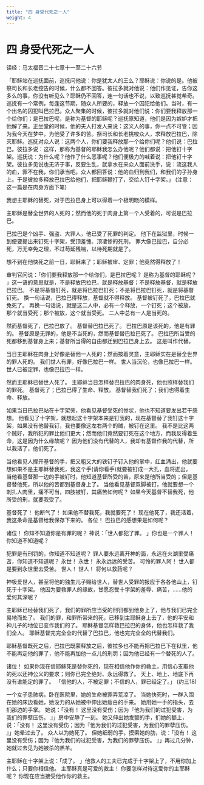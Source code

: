 ```yaml
---
title: "四 身受代死之一人"
weight: 4
---
```


# 四 身受代死之一人


读经：马太福音二十七章十一至二十六节

「耶稣站在巡抚面前，巡抚问他说：你是犹太人的王么？耶稣说：你说的是。他被祭司长和长老控告的时候，什么都不回答。彼拉多就对他说：他们作见证，告你这多么的事，你没有听见么？耶稣仍不回答，连一句话也不说，以致巡抚甚觉希奇。巡抚有一个常例，每逢这节期，随众人所要的，释放一个囚犯给他们。当时，有一个出名的囚犯叫巴拉巴。众人聚集的时候，彼拉多就对他们说：你们要我释放那一个给你们；是巴拉巴呢，是称为基督的耶稣呢？巡抚原知道，他们是因为嫉妒才把他解了来。正坐堂的时候，他的夫人打发人来说：这义人的事，你一点不可管；因为我今天在梦中，为他受了许多的苦。祭司长和长老挑唆众人，求释放巴拉巴，除灭耶稣。巡抚对众人说：这两个人，你们要我释放那一个给你们呢？他们说：巴拉巴。彼拉多说：这样，那称为基督的耶稣我怎么办他呢？他们都说：把他钉十字架。巡抚说：为什么呢？他作了什么恶事呢？他们便极力的喊着说：把他钉十字架。彼拉多见说也无济于事，反要生乱，就拿水在来众人面前洗手，说：流这我人的血，罪不在我，你们承当吧。众人都回答说：他的血归到我们，和我们的子孙身上。于是彼拉多释放巴拉巴给他们，把耶稣鞭打了，交给人钉十字架。」
(注意：这一篇是在肉身方面下笔)

我想主耶稣的替死，对于巴拉巴身上可以得着一个极明晓的模样。

主耶稣是替全世界的人死的；然而他的死于肉身上第一个人受着的，可说是巴拉巴。

巴拉巴是个凶手、强盗、大罪人，他已受了死罪的判定。
他下在监狱里，时候一到便要提出来钉死十字架，受顶羞愧、顶凄惨的死刑。
罪大像巴拉巴，自分必死，万无幸免之理，不过苟延残喘，以待死期就是了。

想不到在他快死之前一日，耶稣来了；耶稣被审、定罪；他竟然得释放了！

审判官问说：「你们要我释放那一个给你们，是巴拉巴呢？
是称为基督的耶稣呢？
」这一语的意思就是，不是释放巴拉巴，就是释放基督；不是释放基督，就是释放巴拉巴。
不是将基督钉死，就是将巴拉巴钉死；不是将巴拉巴钉死，就是将基督钉死。
换一句话说，巴拉巴得释放，基督就不得释放。
基督被钉死了，巴拉巴就免死了。
再换一句话说，就是这二人中，必有一个释放，一个钉死；这个被放，那个就当受死；那个被放，这个就当受死。
二人中总有一人是当死的。

然而基督死了，巴拉巴放了。
基督替巴拉巴死了。
巴拉巴原是该死的，他是有罪的。
基督原是无罪的，他是不当死的，然而基督替巴拉巴死了。
巴拉巴所当受的死都移到基督身上来；基督所当得的自由都迁到巴拉巴身上去。
这是叫作代替。

当日主耶稣在肉身上好像是替他一人死的；然而按着灵意，主耶稣实在是替全世界的罪人死的。
我们世人有罪，好像巴拉巴一样。
世人当沉伦，也像巴拉巴一样。
世人已被定罪，也像巴拉巴一样。

然而主耶稣已替世人死了。
主耶稣当日怎样替巴拉巴的肉身死，他也照样替我们的罪死。
基督死了；巴拉巴得了生命、释放。
基督替我们死了；我们也得着生命、释放。

如果当日巴拉巴站在十字架旁，他看见基督受死的惨状，他也不知道要发出若干感想。
他看见了十字架，就想起这十字架本来是钉我的，现在基督替了我钉这十字架，如果没有他替我钉，我也要像这左右两个的贼，被钉在这里。
我不是比这两个贼好，我所犯的罪比他们更大；然而他们竟然要钉死在这个地方，而我反得着生命，这是因为什么缘故呢？
因为他们没有代替的人，我却有基督作我的代替，所以我活了，他们死了。

当他看见人撑开基督的手，把又粗又大的铁钉子钉入他的掌中，红血涌出，他就要想如果不是主耶稣替我死，我这个手(请你看手)就要被钉成一大孔，血将迸出。
当他看基督那一边的手被钉时，他知道基督所受的苦，原来是他所当受的；但是基督替他死，所以他的苦都到基督身上了。
当他看见基督双脚被钉，他就要想一个刺扎人肉里，痛不可当，四肢被钉，其痛苦如何呢？
如果今天基督不替我死，他所受的刑，就要我受了。

基督死了！
他断气了！
如果他不替我死，我就要死了！
现在他死了，我还活着，我这条命是基督给我保存下来的。
各位！
巴拉巴的感想果是如何呢？

诸位！
你知不知道你是有罪的呢？
神说：「世人都犯了罪。
」你也是一个罪人！
你知道不知道呢？

犯罪是有刑罚的，你知道不知道呢？
罪人要永远离开神的面，永远在火湖里受痛苫，你知道不知道呢？
永世！
永世！
永永远远的受苦。
可怜的罪人阿！
世人都是要到永世里去受苦。
世人！
世人！
将何以救药呢？

神极爱世人，甚至将他的独生儿子赐给世人，替世人受罪的报应于各各他山上，钉死于十字架。
他因为要救罪人的缘故，甘愿忍受十字架的羞辱、痛苦，……他的爱何其深呢？

主耶稣已经替我们死了，我们的罪所应当受的刑罚都到他身上了，他与我们已完全易地而处了。
我们的罪，和罪所带来的死，已移到主耶稣身上去了，他的平安和神儿子的地位已变作我们的了。
耶稣基督怎样救巴拉巴的身体，他也怎样救了我们全人。
耶稣基督完完全全的代替了巴拉巴，他也完完全全的代替我们。

耶稣基督既死之后，巴拉巴既蒙释放之后，彼拉多也不能再把巴拉巴下在狱里，他不能再定他的罪了，他不能再加他一点儿的刑罚；因为他已经有一个替死的人了。

诸位！
如果你现在信耶稣死是替你死的，现在相信他作你的救主，用信心支取他的死以还神公义的要求；则你已完全绝对、永远得救了。
天上、地上、地底下再没有谁能定的罪了。
「信他的人，不被定罪；不信的人，罪已经定了。」
(约三18)

一个女子患肺病，卧在医院里，她的生命被罪弄荒凉了。
当她快死时，一群入围在她的床边看她，她没力的从她被中伸出她瘦白的手来。
她用她一手的指头，去扪那边的手掌。
她说：「没有！
这里没有受伤；因为『他为我们的过犯受害，为我们的罪孽压伤。
』」房中安静了一刻。
她又伸出她发颤的手，扪她的额上，说：「没有！
这里没有受伤；因为『他为我们的过犯受害，为我们的罪孽压伤。
』」她晕过去了。
众人以为她死了。
但她细弱的手，摸索她的肋，说：「没有！
这里没有受伤；因为『他为我们的过犯受害，为我们的罪孽压伤。
』」再过几分钟，她就过去见为她被杀的羔羊。

主耶稣在十字架上说：「成了。
」他救人的工夫已完成于十字架上了，不用你加上什么；只要你相信他。
主耶稣真是可爱的救主！
你要怎样对待这爱你的主耶稣呢？
你现在应当接受他作你的救主。
